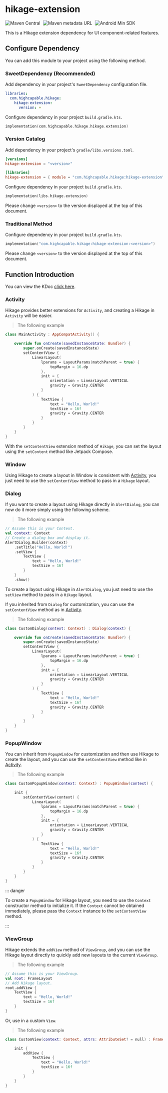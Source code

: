 # hikage-extension

![Maven Central](https://img.shields.io/maven-central/v/com.highcapable.hikage/hikage-extension?logo=apachemaven&logoColor=orange&style=flat-square)
<span style="margin-left: 5px"/>
![Maven metadata URL](https://img.shields.io/maven-metadata/v?metadataUrl=https%3A%2F%2Fraw.githubusercontent.com%2FHighCapable%2Fmaven-repository%2Frefs%2Fheads%2Fmain%2Frepository%2Freleases%2Fcom%2Fhighcapable%2Fhikage%2Fhikage-extension%2Fmaven-metadata.xml&logo=apachemaven&logoColor=orange&label=highcapable-maven-releases&style=flat-square)
<span style="margin-left: 5px"/>
![Android Min SDK](https://img.shields.io/badge/Min%20SDK-21-orange?logo=android&style=flat-square)

This is a Hikage extension dependency for UI component-related features.

## Configure Dependency

You can add this module to your project using the following method.

### SweetDependency (Recommended)

Add dependency in your project's `SweetDependency` configuration file.

```yaml
libraries:
  com.highcapable.hikage:
    hikage-extension:
      version: +
```

Configure dependency in your project `build.gradle.kts`.

```kotlin
implementation(com.highcapable.hikage.hikage.extension)
```

### Version Catalog

Add dependency in your project's `gradle/libs.versions.toml`.

```toml
[versions]
hikage-extension = "<version>"

[libraries]
hikage-extension = { module = "com.highcapable.hikage:hikage-extension", version.ref = "hikage-extension" }
```

Configure dependency in your project `build.gradle.kts`.

```kotlin
implementation(libs.hikage.extension)
```

Please change `<version>` to the version displayed at the top of this document.

### Traditional Method

Configure dependency in your project `build.gradle.kts`.

```kotlin
implementation("com.highcapable.hikage:hikage-extension:<version>")
```

Please change `<version>` to the version displayed at the top of this document.

## Function Introduction

You can view the KDoc [click here](kdoc://hikage-extension).

### Activity

Hikage provides better extensions for `Activity`, and creating a Hikage in `Activity` will be easier.

> The following example

```kotlin
class MainActivity : AppCompatActivity() {

    override fun onCreate(savedInstanceState: Bundle?) {
        super.onCreate(savedInstanceState)
        setContentView {
            LinearLayout(
                lparams = LayoutParams(matchParent = true) {
                    topMargin = 16.dp
                },
                init = {
                    orientation = LinearLayout.VERTICAL
                    gravity = Gravity.CENTER
                }
            ) {
                TextView {
                    text = "Hello, World!"
                    textSize = 16f
                    gravity = Gravity.CENTER
                }
            }
        }
    }
}
```

With the `setContentView` extension method of `Hikage`, you can set the layout using the `setContent` method like Jetpack Compose.

### Window

Using Hikage to create a layout in Window is consistent with [Activity](#activity), you just need to use the `setContentView` method to pass in a `Hikage` layout.

### Dialog

If you want to create a layout using Hikage directly in `AlertDialog`, you can now do it more simply using the following scheme.

> The following example

```kotlin
// Assume this is your Context.
val context: Context
// Create a dialog box and display it.
AlertDialog.Builder(context)
    .setTitle("Hello, World!")
    .setView {
        TextView {
            text = "Hello, World!"
            textSize = 16f
        }
    }
    .show()
```

To create a layout using Hikage in `AlertDialog`, you just need to use the `setView` method to pass in a `Hikage` layout.

If you inherited from `Dialog` for customization, you can use the `setContentView` method as in [Activity](#activity).

> The following example

```kotlin
class CustomDialog(context: Context) : Dialog(context) {

    override fun onCreate(savedInstanceState: Bundle?) {
        super.onCreate(savedInstanceState)
        setContentView {
            LinearLayout(
                lparams = LayoutParams(matchParent = true) {
                    topMargin = 16.dp
                },
                init = {
                    orientation = LinearLayout.VERTICAL
                    gravity = Gravity.CENTER
                }
            ) {
                TextView {
                    text = "Hello, World!"
                    textSize = 16f
                    gravity = Gravity.CENTER
                }
            }
        }
    }
}
```

### PopupWindow

You can inherit from `PopupWindow` for customization and then use Hikage to create the layout,
and you can use the `setContentView` method like in [Activity](#activity).

> The following example

```kotlin
class CustomPopupWindow(context: Context) : PopupWindow(context) {

    init {
        setContentView(context) {
            LinearLayout(
                lparams = LayoutParams(matchParent = true) {
                    topMargin = 16.dp
                },
                init = {
                    orientation = LinearLayout.VERTICAL
                    gravity = Gravity.CENTER
                }
            ) {
                TextView {
                    text = "Hello, World!"
                    textSize = 16f
                    gravity = Gravity.CENTER
                }
            }
        }
    }
}
```

::: danger

To create a `PopupWindow` for Hikage layout, you need to use the `Context` constructor method to initialize it.
If the `Context` cannot be obtained immediately, please pass the `Context` instance to the `setContentView` method.

:::

### ViewGroup

Hikage extends the `addView` method of `ViewGroup`, and you can use the Hikage layout directly to quickly add new layouts to the current `ViewGroup`.

> The following example

```kotlin
// Assume this is your ViewGroup.
val root: FrameLayout
// Add Hikage layout.
root.addView {
    TextView {
        text = "Hello, World!"
        textSize = 16f
    }
}
```

Or, use in a custom `View`.

> The following example

```kotlin
class CustomView(context: Context, attrs: AttributeSet? = null) : FrameLayout(context, attrs) {

    init {
        addView {
            TextView {
                text = "Hello, World!"
                textSize = 16f
            }
        }
    }
}
```